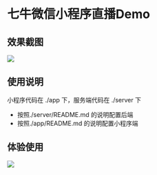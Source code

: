 # 七牛微信小程序直播Demo

## 效果截图
![](http://7xn38i.com1.z0.glb.clouddn.com/wapp/demo.jpg)

## 使用说明
小程序代码在 ./app 下，服务端代码在 ./server 下

* 按照./server/README.md 的说明配置后端
* 按照./app/README.md 的说明配置小程序端 

## 体验使用
![](http://7xn38i.com1.z0.glb.clouddn.com/wapp/gh_1c201fa8194f_430.jpg)
